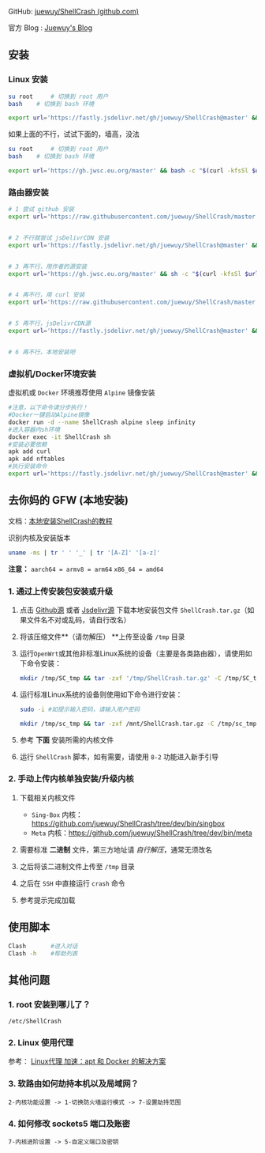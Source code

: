 GitHub: [juewuy/ShellCrash (github.com)](https://github.com/juewuy/ShellCrash/blob/dev/README_CN.md)

官方 Blog : [Juewuy's Blog](https://juewuy.github.io/)



## 安装

### Linux 安装

```bash
su root		# 切换到 root 用户
bash 	# 切换到 bash 环境

export url='https://fastly.jsdelivr.net/gh/juewuy/ShellCrash@master' && wget -q --no-check-certificate -O /tmp/install.sh $url/install.sh && bash /tmp/install.sh && source /etc/profile &> /dev/null
```

如果上面的不行，试试下面的，墙高，没法

```BASH
su root		# 切换到 root 用户
bash 	# 切换到 bash 环境

export url='https://gh.jwsc.eu.org/master' && bash -c "$(curl -kfsSl $url/install.sh)" && source /etc/profile &> /dev/null
```



### 路由器安装

```bash
# 1 尝试 github 安装
export url='https://raw.githubusercontent.com/juewuy/ShellCrash/master' && sh -c "$(curl -kfsSl $url/install.sh)" && source /etc/profile &> /dev/null


# 2 不行就尝试 jsDelivrCDN 安装
export url='https://fastly.jsdelivr.net/gh/juewuy/ShellCrash@master' && sh -c "$(curl -kfsSl $url/install.sh)" && source /etc/profile &> /dev/null


# 3 再不行，用作者的源安装
export url='https://gh.jwsc.eu.org/master' && sh -c "$(curl -kfsSl $url/install.sh)" && source /etc/profile &> /dev/null


# 4 再不行，用 curl 安装
export url='https://raw.githubusercontent.com/juewuy/ShellCrash/master' && sh -c "$(curl -kfsSl $url/install.sh)" && source /etc/profile &> /dev/null


# 5 再不行，jsDelivrCDN源
export url='https://fastly.jsdelivr.net/gh/juewuy/ShellCrash@master' && sh -c "$(curl -kfsSl $url/install.sh)" && source /etc/profile &> /dev/null


# 6 再不行，本地安装吧
```



### 虚拟机/Docker环境安装

虚拟机或 `Docker` 环境推荐使用 `Alpine` 镜像安装

``` bash
#注意，以下命令请分步执行！
#Docker一键启动Alpine镜像
docker run -d --name ShellCrash alpine sleep infinity
#进入容器内sh环境
docker exec -it ShellCrash sh
#安装必要依赖
apk add curl 
apk add nftables
#执行安装命令
export url='https://fastly.jsdelivr.net/gh/juewuy/ShellCrash@master' && sh -c "$(curl -kfsSl $url/install.sh)" && source /etc/profile &> /dev/null
```



## 去你妈的 GFW (本地安装)

文档：[本地安装ShellCrash的教程](https://juewuy.github.io/bdaz/#一-通过winscp或其他scp客户端手动上传安装包文件完整安装或覆盖升级)

识别内核及安装版本

```bash
uname -ms | tr ' ' '_' | tr '[A-Z]' '[a-z]'
```

**注意：** `aarch64 = armv8 = arm64`	`x86_64 = amd64`





### 1. 通过上传安装包安装或升级

1. 点击 [Github源](https://github.com/juewuy/ShellCrash/raw/master/bin/ShellCrash.tar.gz) 或者 [Jsdelivr源](https://fastly.jsdelivr.net/gh/juewuy/ShellCrash@master/bin/ShellCrash.tar.gz) 下载本地安装包文件 `ShellCrash.tar.gz`（如果文件名不对或乱码，请自行改名）
2. 将该压缩文件**（请勿解压） **上传至设备 `/tmp` 目录

3. 运行`OpenWrt`或其他非标准Linux系统的设备（主要是各类路由器），请使用如下命令安装：

    ```bash
    mkdir /tmp/SC_tmp && tar -zxf '/tmp/ShellCrash.tar.gz' -C /tmp/SC_tmp/ && source /tmp/SC_tmp/init.sh 
    ```

4. 运行标准Linux系统的设备则使用如下命令进行安装：

    ```bash
    sudo -i #如提示输入密码，请输入用户密码
    
    mkdir /tmp/sc_tmp && tar -zxf /mnt/ShellCrash.tar.gz -C /tmp/sc_tmp/ && bash /tmp/sc_tmp/init.sh && source /etc/profile >/dev/null
    ```

5. 参考 **下面** 安装所需的内核文件

6. 运行 `ShellCrash` 脚本，如有需要，请使用 `8-2` 功能进入新手引导

### 2. 手动上传内核单独安装/升级内核

1. 下载相关内核文件
    - `Sing-Box` 内核：https://github.com/juewuy/ShellCrash/tree/dev/bin/singbox
    - `Meta` 内核：https://github.com/juewuy/ShellCrash/tree/dev/bin/meta

2. 需要标准 **二进制** 文件，第三方地址请 *自行解压*，通常无须改名
3. 之后将该二进制文件上传至 `/tmp` 目录
4. 之后在 `SSH` 中直接运行 `crash` 命令
5. 参考提示完成加载



## 使用脚本

```bash
Clash 		#进入对话
Clash -h 	#帮助列表
```





## 其他问题

### 1. root 安装到哪儿了？

```
/etc/ShellCrash
```



### 2. Linux 使用代理

参考： [Linux代理 加速：apt 和 Docker 的解决方案](https://yanh.tech/2023/11/linux-proxy-acceleration-for-apt-docker/)



### 3. 软路由如何劫持本机以及局域网？

`2-内核功能设置 -> 1-切换防火墙运行模式 -> 7-设置劫持范围`



### 4. 如何修改 sockets5 端口及账密

`7-内核进阶设置 -> 5-自定义端口及密钥 `
